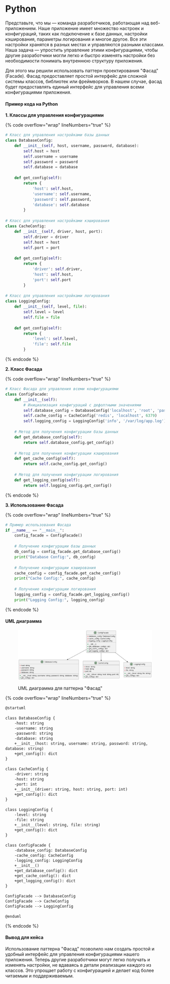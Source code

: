 # Python

Представьте, что мы — команда разработчиков, работающая над веб-приложением. Наше приложение имеет множество настроек и конфигураций, таких как подключение к базе данных, настройки кэширования, параметры логирования и многое другое. Все эти настройки хранятся в разных местах и управляются разными классами. Наша задача — упростить управление этими конфигурациями, чтобы другие разработчики могли легко и быстро изменять настройки без необходимости понимать внутреннюю структуру приложения.

Для этого мы решили использовать паттерн проектирования "Фасад" (Facade). Фасад предоставляет простой интерфейс для сложной системы классов, библиотек или фреймворков. В нашем случае, фасад будет предоставлять единый интерфейс для управления всеми конфигурациями приложения.

#### Пример кода на Python

**1. Классы для управления конфигурациями**

{% code overflow="wrap" lineNumbers="true" %}
```python
# Класс для управления настройками базы данных
class DatabaseConfig:
    def __init__(self, host, username, password, database):
        self.host = host
        self.username = username
        self.password = password
        self.database = database

    def get_config(self):
        return {
            'host': self.host,
            'username': self.username,
            'password': self.password,
            'database': self.database
        }

# Класс для управления настройками кэширования
class CacheConfig:
    def __init__(self, driver, host, port):
        self.driver = driver
        self.host = host
        self.port = port

    def get_config(self):
        return {
            'driver': self.driver,
            'host': self.host,
            'port': self.port
        }

# Класс для управления настройками логирования
class LoggingConfig:
    def __init__(self, level, file):
        self.level = level
        self.file = file

    def get_config(self):
        return {
            'level': self.level,
            'file': self.file
        }
```
{% endcode %}

**2. Класс Фасада**

{% code overflow="wrap" lineNumbers="true" %}
```python
# Класс Фасада для управления всеми конфигурациями
class ConfigFacade:
    def __init__(self):
        # Инициализация конфигураций с дефолтными значениями
        self.database_config = DatabaseConfig('localhost', 'root', 'password', 'mydb')
        self.cache_config = CacheConfig('redis', 'localhost', 6379)
        self.logging_config = LoggingConfig('info', '/var/log/app.log')

    # Метод для получения конфигурации базы данных
    def get_database_config(self):
        return self.database_config.get_config()

    # Метод для получения конфигурации кэширования
    def get_cache_config(self):
        return self.cache_config.get_config()

    # Метод для получения конфигурации логирования
    def get_logging_config(self):
        return self.logging_config.get_config()
```
{% endcode %}

**3. Использование Фасада**

{% code overflow="wrap" lineNumbers="true" %}
```python
# Пример использования Фасада
if __name__ == "__main__":
    config_facade = ConfigFacade()

    # Получение конфигурации базы данных
    db_config = config_facade.get_database_config()
    print("Database Config:", db_config)

    # Получение конфигурации кэширования
    cache_config = config_facade.get_cache_config()
    print("Cache Config:", cache_config)

    # Получение конфигурации логирования
    logging_config = config_facade.get_logging_config()
    print("Logging Config:", logging_config)
```
{% endcode %}

#### UML диаграмма

<figure><img src="../../../../../.gitbook/assets/image (3).png" alt=""><figcaption><p>UML диаграмма для паттерна "Фасад"</p></figcaption></figure>

{% code overflow="wrap" lineNumbers="true" %}
```plantuml
@startuml

class DatabaseConfig {
    -host: string
    -username: string
    -password: string
    -database: string
    +__init__(host: string, username: string, password: string, database: string)
    +get_config(): dict
}

class CacheConfig {
    -driver: string
    -host: string
    -port: int
    +__init__(driver: string, host: string, port: int)
    +get_config(): dict
}

class LoggingConfig {
    -level: string
    -file: string
    +__init__(level: string, file: string)
    +get_config(): dict
}

class ConfigFacade {
    -database_config: DatabaseConfig
    -cache_config: CacheConfig
    -logging_config: LoggingConfig
    +__init__()
    +get_database_config(): dict
    +get_cache_config(): dict
    +get_logging_config(): dict
}

ConfigFacade --> DatabaseConfig
ConfigFacade --> CacheConfig
ConfigFacade --> LoggingConfig

@enduml
```
{% endcode %}

#### Вывод для кейса

Использование паттерна "Фасад" позволило нам создать простой и удобный интерфейс для управления конфигурациями нашего приложения. Теперь другие разработчики могут легко получать и изменять настройки, не вдаваясь в детали реализации каждого из классов. Это упрощает работу с конфигурацией и делает код более читаемым и поддерживаемым.
